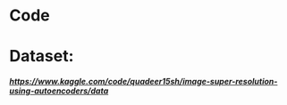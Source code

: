 # Code

# Dataset:
##### https://www.kaggle.com/code/quadeer15sh/image-super-resolution-using-autoencoders/data
